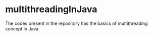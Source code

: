 # multithreadingInJava
The codes present in the repository  has the basics of multithreading concept in Java
